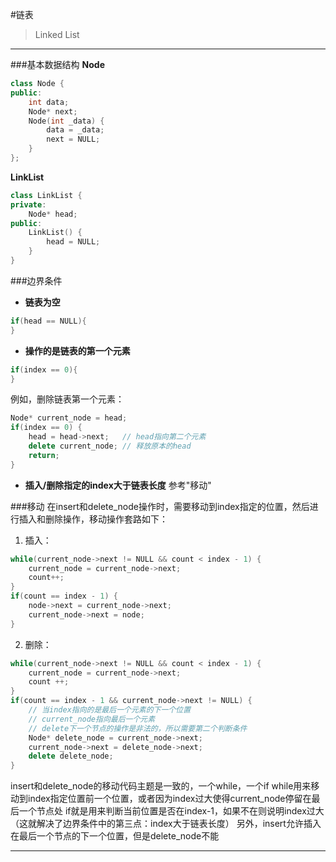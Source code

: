 #链表
> Linked List

----

###基本数据结构
**Node**  
```C++
class Node {
public:
    int data;
    Node* next;
    Node(int _data) {
        data = _data;
        next = NULL;
    }
};
```

**LinkList**  
```C++
class LinkList {
private:
    Node* head;
public:
    LinkList() {
        head = NULL;
    }
}
```

###边界条件  
* **链表为空**

```C++
if(head == NULL){
}
```

* **操作的是链表的第一个元素**

```C++
if(index == 0){
}
```
例如，删除链表第一个元素：  

```C++
Node* current_node = head;
if(index == 0) {
    head = head->next;   // head指向第二个元素
    delete current_node; // 释放原本的head
    return;
}
```

* **插入/删除指定的index大于链表长度**
参考"移动"


###移动
在insert和delete_node操作时，需要移动到index指定的位置，然后进行插入和删除操作，移动操作套路如下：  

1. 插入：
```C++
while(current_node->next != NULL && count < index - 1) {
    current_node = current_node->next;
    count++;
}
if(count == index - 1) {
    node->next = current_node->next;
    current_node->next = node;
}
```

2. 删除：
```C++
while(current_node->next != NULL && count < index - 1) {
    current_node = current_node->next;
    count ++;
}
if(count == index - 1 && current_node->next != NULL) {
    // 当index指向的是最后一个元素的下一个位置
    // current_node指向最后一个元素
    // delete下一个节点的操作是非法的，所以需要第二个判断条件
    Node* delete_node = current_node->next;
    current_node->next = delete_node->next;
    delete delete_node;
}
```

insert和delete_node的移动代码主题是一致的，一个while，一个if
while用来移动到index指定位置前一个位置，或者因为index过大使得current_node停留在最后一个节点处
if就是用来判断当前位置是否在index-1，如果不在则说明index过大（这就解决了边界条件中的第三点：index大于链表长度）
另外，insert允许插入在最后一个节点的下一个位置，但是delete_node不能


----